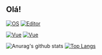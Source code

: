 ## Olá! 

[![OS](https://img.shields.io/badge/OS-Linux-informational?style=flat-square&logo=linux&logoColor=white)](https://en.wikipedia.org/wiki/Linux)
[![Editor](https://img.shields.io/badge/Editor-VSCode-blue?style=flat-square&logo=visual-studio-code&logoColor=white)](https://code.visualstudio.com/)

[![Vue](https://img.shields.io/badge/JavaScript_framework-Vue-success?style=flat-square&logo=vue.js&logoColor=white)](https://vuejs.org/)
[![Vue](https://img.shields.io/badge/JavaScript_framework-Vue-success?style=flat-square&logo=vue.js&logoColor=white)](https://vuejs.org/)

![Anurag's github stats](https://github-readme-stats.vercel.app/api?username=henriques4nti4go&count_private=true&show_icons=true&theme=monokai&line_height=33)
[![Top Langs](https://github-readme-stats.vercel.app/api/top-langs/?username=henriques4nti4go&theme=monokai&langs_count=4)](https://github.com/anuraghazra/github-readme-stats)


<!--
**henriques4nti4go/henriques4nti4go** is a ✨ _special_ ✨ repository because its `README.md` (this file) appears on your GitHub profile.

Here are some ideas to get you started:

- 🔭 I’m currently working on ...
- 🌱 I’m currently learning ...
- 👯 I’m looking to collaborate on ...
- 🤔 I’m looking for help with ...
- 💬 Ask me about ...
- 📫 How to reach me: ...
- 😄 Pronouns: ...
- ⚡ Fun fact: ...
-->

